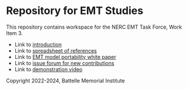 # Repository for EMT Studies 

This repository contains workspace for the NERC EMT Task Force, Work Item 3.

- Link to [introduction](EMTTF_WorkItem3.docx)
- Link to [spreadsheet of references](EMTTF_References.xlsm)
- Link to [EMT model portability white paper](EMT_Model_Portability.pdf)
- Link to [issue forum for new contributions](https://github.com/pnnl/i2x/issues/25)
- Link to [demonstration video](https://youtu.be/Xt9UkkW5P4E)

Copyright 2022-2024, Battelle Memorial Institute

